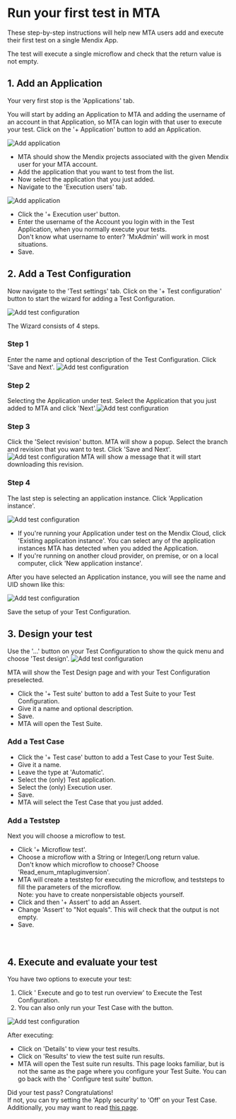 # Run your first test in MTA

These step-by-step instructions will help new MTA users add and execute their first test on a single Mendix App.

The test will execute a single microflow and check that the return value is not empty.

## 1. Add an Application

Your very first stop is the 'Applications' tab. 

You will start by adding an Application to MTA and adding the username of an account in that Application, so MTA can login with that user to execute your test.
Click on the '+ Application' button to add an Application.

![Add application](images/run_first_test/00.png)

- MTA should show the Mendix projects associated with the given Mendix user for your MTA account.
- Add the application that you want to test from the list.
- Now select the application that you just added.
- Navigate to the 'Execution users' tab.

![Add application](images/run_first_test/01.png)

- Click the '+ Execution user' button.
- Enter the username of the Account you login with in the Test Application, when you normally execute your tests.<br/>Don't know what username to enter?  'MxAdmin' will work in most situations.
- Save. 



## 2. Add a Test Configuration

Now navigate to the 'Test settings' tab.
Click on the '+ Test configuration' button to start the wizard for adding a Test Configuration.

![Add test configuration](images/run_first_test/02.png)

The Wizard consists of 4 steps. 

### Step 1

Enter the name and optional description of the Test Configuration. Click 'Save and Next'. ![Add test configuration](images/run_first_test/03.png)

### Step 2

Selecting the Application under test. Select the Application that you just added to MTA and click 'Next'.![Add test configuration](images/run_first_test/04.png)

### Step 3

Click the 'Select revision' button. MTA will show a popup. Select the branch and revision that you want to test. Click 'Save and Next'. 
![Add test configuration](images/run_first_test/05.png)
MTA will show a message that it will start downloading this revision.

### Step 4

The last step is selecting an application instance. Click 'Application instance'.

![Add test configuration](images/run_first_test/06.png)

- If you're running your Application under test on the Mendix Cloud, click 'Existing application instance'. You can select any of the application instances MTA has detected when you added the Application.
- If you're running on another cloud provider, on premise, or on a local computer, click 'New application instance'. 

After you have selected an Application instance, you will see the name and UID shown like this:

![Add test configuration](images/run_first_test/07.png)

Save the setup of your Test Configuration.

## 3. Design your test

Use the '...' button on your Test Configuration to show the quick menu and choose 'Test design'.
![Add test configuration](images/run_first_test/08.png)

MTA will show the Test Design page and with your Test Configuration preselected.
- Click the '+ Test suite' button to add a Test Suite to your Test Configuration.
- Give it a name and optional description.
- Save.
- MTA will open the Test Suite.

### Add a Test Case
- Click the '+ Test case' button to add a Test Case to your Test Suite.
- Give it a name.
- Leave the type at 'Automatic'.
- Select the (only) Test application.
- Select the (only) Execution user.
- Save.
- MTA will select the Test Case that you just added.

### Add a Teststep
Next you will choose a microflow to test.
- Click '+ Microflow test'.
- Choose a microflow with a String or Integer/Long return value. <br/>Don't know which microflow to choose? Choose 'Read_enum_mtapluginversion'. 
- MTA will create a teststep for executing the microflow, and teststeps to fill the parameters of the microflow. <br/>Note: you have to create nonpersistable objects yourself. 
- Click <i class="fal fa-ballot-check"></i> and then '+ Assert' to add an Assert.
- Change 'Assert' to "Not equals". This will check that the output is not empty.
- Save.
<br/><br/><br/>

## 4. Execute and evaluate your test

You have two options to execute your test:
1. Click '<i class="fas fa-play"></i> Execute and go to test run overview' to Execute the Test Configuration.<br/>
2. You can also only run your Test Case with the <i class="fas fa-play"></i> button.

![Add test configuration](images/run_first_test/09.png)

After executing:
- Click on 'Details' to view your test results.
- Click on 'Results' to view the test suite run results.
- MTA will open the Test suite run results. This page looks familiar, but is not the same as the page where you configure your Test Suite. You can go back with the '<i class="fas fa-cog"></i> Configure test suite' button.

Did your test pass? Congratulations! <br/>
If not, you can try setting the 'Apply security' to 'Off' on your Test Case. <br/>
Additionally, you may want to read [this page](deal-with-failed-testrun).